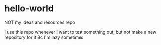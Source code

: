 # hello-world
NOT my ideas and resources repo

I use this repo whenever I want to test something out, but not make a new repository for it
Bc I'm lazy sometimes
